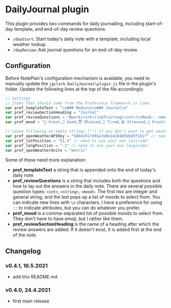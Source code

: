 # DailyJournal plugin
This plugin provides two commands for daily journalling, including start-of-day template, and end-of-day review questions:

- `/dayStart`: Start today's daily note with a template, including local weather lookup.
- `/dayReview`: Ask journal questions for an end-of-day review.

## Configuration
Before NotePlan's configuration mechanism is available, you need to manually update the `jgclark.DailyJournal\plugin.js` file in the plugin's folder. Update the following lines at the top of the file accordingly:

```js
// Settings
// Items that should come from the Preference framework in time:
var pref_templateText = "\n### Media\n\n### Journal\n"
var pref_reviewSectionHeading = "Journal"
var pref_reviewQuestions = "@work(<int>)\n@fruitveg(<int>)\nMood:: <mood>\nGratitude:: <string>\nGod was:: <string>\nAlive:: <string>\nNot Great:: <string>\nWife:: <string>\nRemember:: <string>"
var pref_mood = "🤩 Great,🙂 Good,😇 Blessed,🥱 Tired,😫 Stressed,😤 Frustrated,😔 Low,🥵 Sick,Other"

// Leave following as empty strings ("") if you don't want to get weather from openweathermap.org
var pref_openWeatherAPIKey = "b8041917d91a7e0e1418485bbd3f1b1f" // need to register and get your own API key: don't use mine!
var pref_latPosition = "51.3" // need to use your own latitude!
var pref_longPosition = "-1" // need to use your own longitude!
var pref_openWeatherUnits = "metric"
```

Some of these need more explanation:
- **pref_templateText** a string that is appended onto the end of today's daily note
- **pref_reviewQuestions** is a string that includes both the questions and how to lay out the answers in the daily note. There are several possible question types: `<int>`, `<string>`, `<mood>`. The first two are integer and general string, and the last pops up a list of moods to select from.  You can indicate new lines with `\n` characters.  I have a preference for using `::` to indicate attributes, but you can do whatever you prefer.
- **pref_mood** is a comma-separated list of possible moods to select from.  They don't have to have emoji, but I rather like them.
- **pref_reviewSectionHeading**  is the name of a heading after which the review answers are added. If it doesn't exist, it is added first at the end of the note.


## Changelog

### v0.4.1, 16.5.2021
- add this README.md

### v0.4.0, 24.4.2021
- first main release
